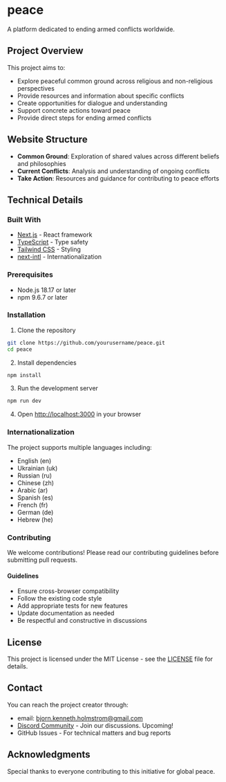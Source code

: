 # peace

A platform dedicated to ending armed conflicts worldwide.

## Project Overview

This project aims to:
- Explore peaceful common ground across religious and non-religious perspectives
- Provide resources and information about specific conflicts
- Create opportunities for dialogue and understanding
- Support concrete actions toward peace
- Provide direct steps for ending armed conflicts

## Website Structure

- **Common Ground**: Exploration of shared values across different beliefs and philosophies
- **Current Conflicts**: Analysis and understanding of ongoing conflicts
- **Take Action**: Resources and guidance for contributing to peace efforts

## Technical Details

### Built With
- [Next.js](https://nextjs.org/) - React framework
- [TypeScript](https://www.typescriptlang.org/) - Type safety
- [Tailwind CSS](https://tailwindcss.com/) - Styling
- [next-intl](https://next-intl-docs.vercel.app/) - Internationalization

### Prerequisites
- Node.js 18.17 or later
- npm 9.6.7 or later

### Installation

1. Clone the repository
```bash
git clone https://github.com/yourusername/peace.git
cd peace
```

2. Install dependencies
```bash
npm install
```

3. Run the development server
```bash
npm run dev
```

4. Open [http://localhost:3000](http://localhost:3000) in your browser

### Internationalization

The project supports multiple languages including:
- English (en)
- Ukrainian (uk)
- Russian (ru)
- Chinese (zh)
- Arabic (ar)
- Spanish (es)
- French (fr)
- German (de)
- Hebrew (he)

### Contributing

We welcome contributions! Please read our contributing guidelines before submitting pull requests.

#### Guidelines
- Ensure cross-browser compatibility
- Follow the existing code style
- Add appropriate tests for new features
- Update documentation as needed
- Be respectful and constructive in discussions

## License

This project is licensed under the MIT License - see the [LICENSE](LICENSE) file for details.

## Contact

You can reach the project creator through:
- email: bjorn.kenneth.holmstrom@gmail.com
- [Discord Community](#) - Join our discussions. Upcoming!
- GitHub Issues - For technical matters and bug reports

## Acknowledgments

Special thanks to everyone contributing to this initiative for global peace.
